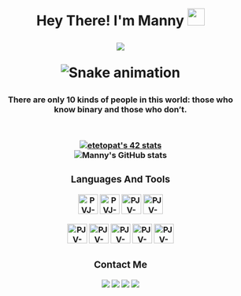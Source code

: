 <h1 align="center">Hey There! I'm Manny <img width="35" src=https://github.com/manny-unchained/manny-unchained/blob/main/resources/hi.gif></p>
<p align="center">	
<img src="https://readme-typing-svg.herokuapp.com/?color=%23E16797&size=23&center=true&lines=Student+Programmer+42Bangkok"></a>
</p>

![Snake animation](https://github.com/manny-unchained/manny-unchained/blob/main/resources/grid-snake.svg)
<br>
<h3 align="center">There are only 10 kinds of people in this world: those who know binary and those who don’t.
</p>
<br>

[![etetopat's 42 stats](https://badge.mediaplus.ma/levi/etetopat?1337Badge=off&UM6P=off)](https://github.com/oakoudad/badge42)
<br>
![Manny's GitHub stats](https://github-readme-stats.vercel.app/api?username=MannyUnchain3d&show_icons=true&theme=dracula&bg_color=00000000)
<div style="display: inline_block">
  <h3 align="center"> Languages And Tools </h3>
  <a href="https://www.cprogramming.com/" target="_blank" rel="noreferrer"> <img alt="PVJ-C" height="40" width="40" src="https://cdn.jsdelivr.net/gh/devicons/devicon/icons/c/c-original.svg" /></a>
  <a href="https://isocpp.org/" target="_blank" rel="noreferrer"> <img alt="PVJ-C++" width="40" height="40" src="https://cdn.jsdelivr.net/gh/devicons/devicon/icons/cplusplus/cplusplus-original.svg" /></a>
  <a href="https://docs.unrealengine.com/5.3/en-US" target="_blank" rel="noreferrer"> <img alt="PJV-Unreal Engine" height="40" width="40"
src="https://github.com/manny-unchained/manny-unchained/blob/main/resources/unreal-engine-white.svg" /></a>
  <a href="https://www.gnu.org/software/bash/" target="_blank" rel="noreferrer"> <img alt="PJV-Bash" height="40" width="40"
src="https://github.com/manny-unchained/manny-unchained/blob/main/resources/bash.svg" /></a>

  <a href="https://www.vim.org/" target="_blank" rel="noreferrer"><img alt="PJV-Vim" height="40" width="40" src="https://cdn.jsdelivr.net/gh/devicons/devicon/icons/vim/vim-original.svg" /></a>
  <a href="https://code.visualstudio.com/" target="_blank" rel="noreferrer"> <img alt="PJV-VS " height="40" width="40" src="https://cdn.jsdelivr.net/gh/devicons/devicon/icons/vscode/vscode-original.svg" /></a>
  <a href="https://visualstudio.microsoft.com/" target="_blank" rel="noreferrer"> <img alt="PJV-VS " height="40" width="40" src="https://cdn.jsdelivr.net/gh/devicons/devicon/icons/visualstudio/visualstudio-plain.svg" /></a>
  <a href="https://git-scm.com/" target="_blank" rel="noreferrer"><img alt="PJV-Git" height="40" width="40" src="https://cdn.jsdelivr.net/gh/devicons/devicon/icons/git/git-original.svg" /></a>
  <a href="https://www.linux.org/" target="_blank" rel="noreferrer"> <img alt="PJV-Linux" height="40" width="40" src="https://cdn.jsdelivr.net/gh/devicons/devicon/icons/linux/linux-original.svg" /></a>
</div>

<div style="display: inline_block">
  <h3 align="center"> Contact Me </h3>
  <a href= "https://linkedin.com/in/mannytetopata/" target="_blank"><img src="https://img.shields.io/badge/-LinkedIn-%230077B5?style=for-the-badge&logo=linkedin&logoColor=white" target="_blank"></a>
   <a href= "https://www.youtube.com/@unchain3d" target="_blank"><img src="https://img.shields.io/badge/YouTube-FF0000?style=for-the-badge&logo=youtube&logoColor=white" target="_blank"></a>
  <a href="https://www.instagram.com/manny_unchain3d" target="_blank"><img src="https://img.shields.io/badge/-Instagram-%23E4405F?style=for-the-badge&logo=instagram&logoColor=white" target="_blank"></a>
  <a href="https://www.twitter.com/MannyUnchain3d" target="_blank"><img src="https://img.shields.io/badge/Twitter-1DA1F2?style=for-the-badge&logo=twitter&logoColor=white" target="_blank"></a>
</div>
